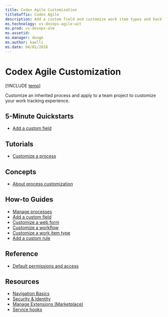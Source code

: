 ```yaml
---
title: Codex Agile Customization 
titleSuffix: Codex Agile
description: Add a custom field and customize work item types and backlogs  
ms.technology: vs-devops-agile-wit
ms.prod: vs-devops-alm
ms.assetid: 
ms.manager: douge
ms.author: kaelli
ms.date: 04/01/2018
---
```


# Codex Agile Customization 

[!INCLUDE [temp](../../_shared/version-vsts-tfs-all-versions.md)]

Customize an inherited process and apply to a team project to customize your work tracking experience. 

## 5-Minute Quickstarts    
- [Add a custom field](../../work/customize/process/customize-process-field.md?toc=/vsts/settings/customize/toc.json&bc=/vsts/settings/customize/breadcrumb/toc.json)

## Tutorials


- [Customize a process](../../customize/process/customize-process.md?toc=/vsts/settings/customize/toc.json&bc=/vsts/settings/customize/breadcrumb/toc.json)


## Concepts 

- [About process customization](../../work/customize/inheritance-process-model.md?toc=/vsts/settings/customize/toc.json&bc=/vsts/settings/customize/breadcrumb/toc.json)

## How-to Guides 
- [Manage processes](../../work/customize/process/manage-process.md?toc=/vsts/settings/toc.json&bc=/vsts/settings/breadcrumb/toc.json)   
- [Add a custom field](../../work/customize/process/customize-process-field.md?toc=/vsts/settings/customize/toc.json&bc=/vsts/settings/customize/breadcrumb/toc.json)
- [Customize a web form](../../work/customize/process/customize-process-form.md?toc=/vsts/settings/customize/toc.json&bc=/vsts/settings/customize/breadcrumb/toc.json)
- [Customize a workflow](../../work/customize/process/customize-process-workflow.md?toc=/vsts/settings/customize/toc.json&bc=/vsts/settings/customize/breadcrumb/toc.json)
- [Customize a work item type](../../work/customize/process/customize-process-wit.md?toc=/vsts/settings/customize/toc.json&bc=/vsts/settings/customize/breadcrumb/toc.json)
- [Add a custom rule](../../work/customize/process/custom-rules.md?toc=/vsts/settings/customize/toc.json&bc=/vsts/settings/customize/breadcrumb/toc.json)


## Reference
- [Default permissions and access](../security/permissions-access.md?toc=/vsts/settings/customize/toc.json&bc=/vsts/settings/customize/breadcrumb/toc.json)    


## Resources 
- [Navigation Basics](../user-guide/work-web-portal.md) 
- [Security & Identity](../security/index.md) 
- [Manage Extensions (Marketplace)](../marketplace/index.md) 
- [Service hooks](../service-hooks/index.md) 
 